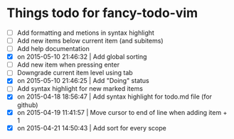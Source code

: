 # Things todo for fancy-todo-vim

- [ ] Add formatting and metions in syntax highlight
- [ ] Add new items below current item (and subitems)
- [ ] Add help documentation 
- [x] on 2015-05-10 21:46:32 |  Add global sorting
- [ ] Add new item when pressing enter
- [ ] Downgrade current item level using tab
- [x] on 2015-05-10 21:46:25 |  Add "Doing" status
- [ ] Add syntax highlight for new marked items
- [x] on 2015-04-18 18:56:47 | Add syntax highlight for todo.md file (for github)
- [x] on 2015-04-19 11:41:57 | Move cursor to end of line when adding item + 1
- [x] on 2015-04-21 14:50:43 | Add sort for every scope
